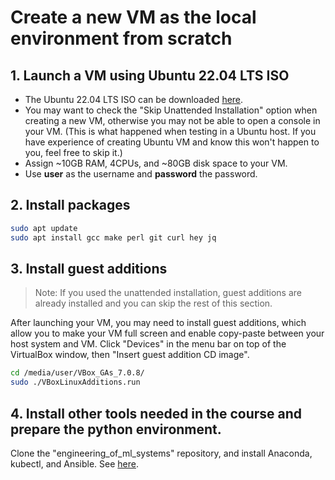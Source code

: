 # Create a new VM as the local environment from scratch
## 1. Launch a VM using Ubuntu 22.04 LTS ISO
- The Ubuntu 22.04 LTS ISO can be downloaded [here](https://ubuntu.com/download/desktop).
- You may want to check the "Skip Unattended Installation" option when creating a new VM, otherwise you may not be able to open a console in your VM. (This is what happened when testing in a Ubuntu host. If you have experience of creating Ubuntu VM and know this won't happen to you, feel free to skip it.)
- Assign ~10GB RAM, 4CPUs, and ~80GB disk space to your VM.
- Use **user** as the username and **password** the password.

## 2. Install packages
```bash
sudo apt update
sudo apt install gcc make perl git curl hey jq
```

## 3. Install guest additions
> Note: If you used the unattended installation, guest additions are already installed and you can skip the rest of this section. 

After launching your VM, you may need to install guest additions, which allow you to make your VM full screen and enable copy-paste between your host system and VM. Click "Devices" in the menu bar on top of the VirtualBox window, then "Insert guest addition CD image". 
```bash
cd /media/user/VBox_GAs_7.0.8/
sudo ./VBoxLinuxAdditions.run
```

## 4. Install other tools needed in the course and prepare the python environment.
Clone the "engineering_of_ml_systems" repository, and install Anaconda, kubectl, and Ansible. See [here](../docs/preparation_without_vm.md).
